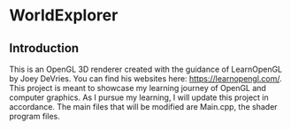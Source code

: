 # WorldExplorer
## Introduction
This is an OpenGL 3D renderer created with the guidance of LearnOpenGL by Joey DeVries. You can find his websites here: https://learnopengl.com/.
This project is meant to showcase my learning journey of OpenGL and computer graphics. As I pursue my learning, I will update this project in accordance.
The main files that will be modified are Main.cpp, the shader program files.
